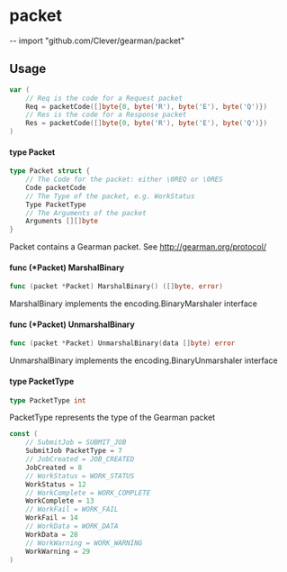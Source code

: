 # packet
--
    import "github.com/Clever/gearman/packet"


## Usage

```go
var (
	// Req is the code for a Request packet
	Req = packetCode([]byte{0, byte('R'), byte('E'), byte('Q')})
	// Res is the code for a Response packet
	Res = packetCode([]byte{0, byte('R'), byte('E'), byte('Q')})
)
```

#### type Packet

```go
type Packet struct {
	// The Code for the packet: either \0REQ or \0RES
	Code packetCode
	// The Type of the packet, e.g. WorkStatus
	Type PacketType
	// The Arguments of the packet
	Arguments [][]byte
}
```

Packet contains a Gearman packet. See http://gearman.org/protocol/

#### func (*Packet) MarshalBinary

```go
func (packet *Packet) MarshalBinary() ([]byte, error)
```
MarshalBinary implements the encoding.BinaryMarshaler interface

#### func (*Packet) UnmarshalBinary

```go
func (packet *Packet) UnmarshalBinary(data []byte) error
```
UnmarshalBinary implements the encoding.BinaryUnmarshaler interface

#### type PacketType

```go
type PacketType int
```

PacketType represents the type of the Gearman packet

```go
const (
	// SubmitJob = SUBMIT_JOB
	SubmitJob PacketType = 7
	// JobCreated = JOB_CREATED
	JobCreated = 8
	// WorkStatus = WORK_STATUS
	WorkStatus = 12
	// WorkComplete = WORK_COMPLETE
	WorkComplete = 13
	// WorkFail = WORK_FAIL
	WorkFail = 14
	// WorkData = WORK_DATA
	WorkData = 28
	// WorkWarning = WORK_WARNING
	WorkWarning = 29
)
```
